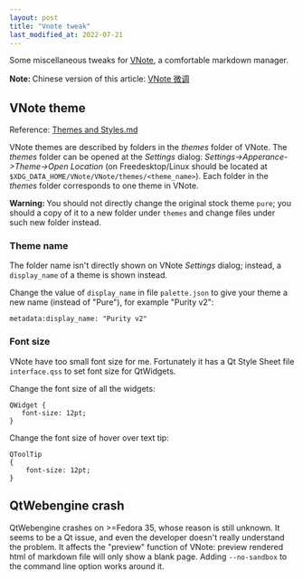 ```yaml
---
layout: post
title: "Vnote tweak"
last_modified_at: 2022-07-21
---
```

<!-- This Source Code Form is subject to the terms of the Mozilla Public
   - License, v. 2.0. If a copy of the MPL was not distributed with this
   - file, You can obtain one at https://mozilla.org/MPL/2.0/. -->
Some miscellaneous tweaks for [VNote](https://vnotex.github.io/vnote), a comfortable markdown manager.

<div class="note info"><b>Note: </b>
Chinese version of this article: <a href="../../../../posts/2022/04/09/vnote-%E5%BE%AE%E8%B0%83.html">VNote 微调</a>
</div>

## VNote theme
Reference: [Themes and Styles.md](https://vnotex.github.io/vnote/en_us/#!docs/Users/Themes%20and%20Styles.md)

VNote themes are described by folders in the *themes* folder of VNote. The *themes* folder can be opened at the *Settings* dialog: *Settings->Apperance->Theme->Open Location* (on Freedesktop/Linux should be located at `$XDG_DATA_HOME/VNote/VNote/themes/<theme_name>`). Each folder in the *themes* folder corresponds to one theme in VNote.

<div class="note warning"><b>Warning: </b>
You should not directly change the original stock theme <code>pure</code>; you should a copy of it to a new folder under <code>themes</code> and change files under such new folder instead.
</div>

### Theme name
The folder name isn't directly shown on VNote *Settings* dialog; instead, a `display_name` of a theme is shown instead.

Change the value of `display_name` in file `palette.json` to give your theme a new name (instead of "Pure"), for example "Purity v2":
```
metadata:display_name: "Purity v2"
```

### Font size
VNote have too small font size for me. Fortunately it has a Qt Style Sheet file `interface.qss` to set font size for QtWidgets. 

Change the font size of all the widgets:
```
QWidget {
   font-size: 12pt;
}
```

Change the font size of hover over text tip:

```
QToolTip
{
    font-size: 12pt;
}
```

## QtWebengine crash
QtWebengine crashes on >=Fedora 35, whose reason is still unknown. It seems to be a Qt issue, and even the developer doesn't really understand the problem. It affects the "preview" function of VNote: preview rendered html of markdown file will only show a blank page. Adding `--no-sandbox` to the command line option works around it. 